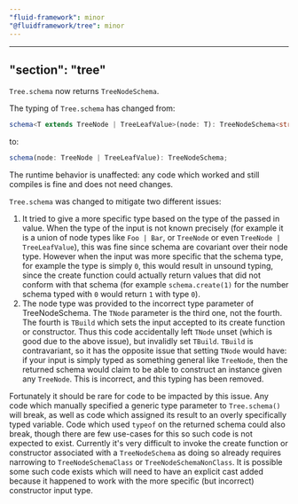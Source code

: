 ```yaml
---
"fluid-framework": minor
"@fluidframework/tree": minor
---
```

---
"section": "tree"
---
`Tree.schema` now returns `TreeNodeSchema`.


The typing of `Tree.schema` has changed from:

```typescript
schema<T extends TreeNode | TreeLeafValue>(node: T): TreeNodeSchema<string, NodeKind, unknown, T>;
```

to:


```typescript
schema(node: TreeNode | TreeLeafValue): TreeNodeSchema;
```

The runtime behavior is unaffected: any code which worked and still compiles is fine and does not need changes.

`Tree.schema` was changed to mitigate two different issues:

1. It tried to give a more specific type based on the type of the passed in value. When the type of the input is not known precisely (for example it is a union of node types like `Foo | Bar`, or `TreeNode` or even `TreeNode | TreeLeafValue`), this was fine since schema are covariant over their node type. However when the input was more specific that the schema type, for example the type is simply `0`, this would result in unsound typing, since the create function could actually return values that did not conform with that schema (for example `schema.create(1)` for the number schema typed with `0` would return `1` with type `0`).
2. The node type was provided to the incorrect type parameter of TreeNodeSchema. The `TNode` parameter is the third one, not the fourth. The fourth is `TBuild` which sets the input accepted to its create function or constructor. Thus this code accidentally left `TNode` unset (which is good due to the above issue), but invalidly set `TBuild`. `TBuild` is contravariant, so it has the opposite issue that setting `TNode` would have: if your input is simply typed as something general like `TreeNode`, then the returned schema would claim to be able to construct an instance given any `TreeNode`. This is incorrect, and this typing has been removed.

Fortunately it should be rare for code to be impacted by this issue.
Any code which manually specified a generic type parameter to `Tree.schema()` will break, as well as code which assigned its result to an overly specifically typed variable.
Code which used `typeof` on the returned schema could also break, though there are few use-cases for this so such code is not expected to exist.
Currently it's very difficult to invoke the create function or constructor associated with a `TreeNodeSchema` as doing so already requires narrowing to `TreeNodeSchemaClass` or `TreeNodeSchemaNonClass`. It is possible some such code exists which will need to have an explicit cast added because it happened to work with the more specific (but incorrect) constructor input type.
